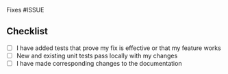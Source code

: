 Fixes #ISSUE

## Checklist

- [ ] I have added tests that prove my fix is effective or that my feature works
- [ ] New and existing unit tests pass locally with my changes
- [ ] I have made corresponding changes to the documentation
